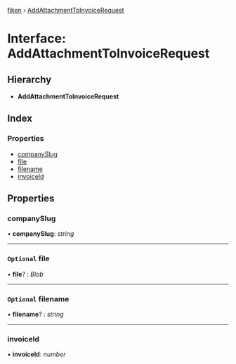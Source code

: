 [fiken](../README.md) › [AddAttachmentToInvoiceRequest](addattachmenttoinvoicerequest.md)

# Interface: AddAttachmentToInvoiceRequest

## Hierarchy

* **AddAttachmentToInvoiceRequest**

## Index

### Properties

* [companySlug](addattachmenttoinvoicerequest.md#companyslug)
* [file](addattachmenttoinvoicerequest.md#optional-file)
* [filename](addattachmenttoinvoicerequest.md#optional-filename)
* [invoiceId](addattachmenttoinvoicerequest.md#invoiceid)

## Properties

###  companySlug

• **companySlug**: *string*

___

### `Optional` file

• **file**? : *Blob*

___

### `Optional` filename

• **filename**? : *string*

___

###  invoiceId

• **invoiceId**: *number*
